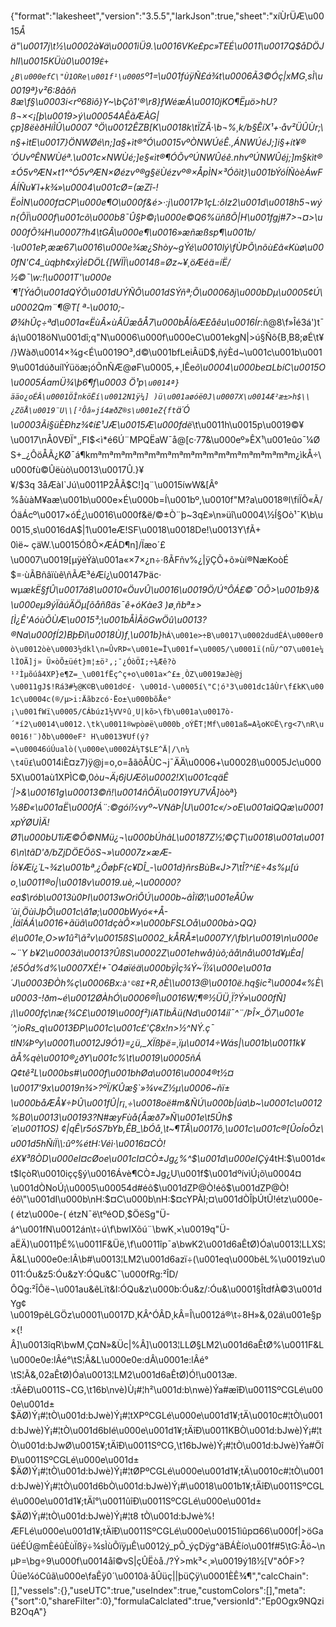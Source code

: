 {"format":"lakesheet","version":"3.5.5","larkJson":true,"sheet":"xíÙrÜÆ\u0015_Åä\"\u0017j\t½\u0002à¥ä\u0001ìÜ9.\u0016VKe£pc»TEÉ\u0011\u0017Q$åDÖJhlI\u0015KÜù0\u0019`È+¿B\u000efC\"Ù1ORe\u001f¹\u0005`º1=\u001fúÿÑ£á¾t\u0006Ã3©Óç|x*MG¸sÌ\u0019ª}v²6:8âôñ 8æ\f§\u0003i<rº68ìô}Y~\bÇõ1'®\r8}fWéæÁ\u0010jKO¶Ëµö>hU?ß¬×<¡[þ\u0019>ý\u00054AÊãÆÀG|çp]8ëèðHíÌÛ\u0007 °Ö\u0012ÊZB[K\u0018k\tÏZÂ·\b¬%¸k/b§ÊíX¹+·åv²ÜÛÙr;\\n§+ìtE\u0017}ÖNWØé\n;]a§+ìt®°Ó\u0015vºÒNWÚéÊ.,ÁNWÚéJ;]i§+ít¥®´ÓUvºÊNWÙéª.\u001c×NWÙé*;]e§«ìt®¶ÓÕvºÚNWÛéê.nhvºÚNWÛéj;]m§kìt®±Ó5vºÆN×t1^°Ó5vºÆN×Øézvº®g§ëÙézvº®×ÅpÌN×³Óõìt}\u001bÝóÍÑòèÁwFÁÍÑu¥´l+k¾»\u0004\u001cØ=(æZî-!ËoÌN\u000f¤CP\u000e¶O\u000f&é>·:j\u0017Þ1çL:ôIz2\u001d\u0018h5¬wýn{ÔÏ\u000f\u001cõ\u000b8¯Û§Þ©¡\u000e©Q6%üñßÕ|H\u001fgj#7>¬¤>\u000fÕ¾H\u0007?h4\tGÂ\u000e¶\u0016»æñæßsp¶­\u001b/·\u001eÞ,ææ67\u0016\u000e¾æ¿Shòy~gÝé\u0010lý\fÙÞÕ\nõù£â«Kùø\u000fN'C4_ùqþh¢xýÌéDÖL{[WÏÏ\u0014ß=Øz~¥¸öÆéä=íË/½©¯\\w:!\u0001T'\u000e´¶¹[ÝáÕ\u001dQÝÕ\u001dUÝÑÕ\u001dSÝñª;Õ\u0006ðj\u000bDµ\u0005¢Ú\u0002Qm¨¶@T[ ª-\u0010;-Ø¾hÛç÷ªd\u001a«ËùÂ×ùÂÜæåÅ7\u000bÅÍõÆ£åêu\u0016Ír_:ñ@8\f»Îé3á')t¯á¡\u0018öN\u001dî;q\"N\u0006\u000f\u000eC\u001ekgN|>ú§Ñô{B¸B8;øÉ\t¥/}Wàð\u0014×¾g<É\u0019O³,d©\u001bfLeiÂüD$,ñýÈd~\u001c\u001b\u0019\u001dúðuílÝüöæ¡óÕnÑÆ@øF\u0005,+¸IÊe*õ\u0004\u000be¤LbíC\u0015O\u0005ÁamÜ¾\\þ6¶f\u0003 Ö¹p`\u0014ª}ääo¿oÉÂ\u0001ÖÎnköËí\u0012N1ÿ¼] )ü\u001aøóë0J\u0007X\u0014Æ²æ±>h$\\¿ZõÅ\u0019¨U\\[²Ôâ»jí4æðZ®s\u001eZ{ft`ä´Ó\u0003Ãi§üÈÐhz¾¢í£¹JÆ\u0015Æ\u000fdë*\t\u0011h\u0015p\u0019©¥\u0017\nÅ0VÐÏ\"¸,FI$<ì*é6Ú¨MPQËaW¯å@[c·77&\u000eº»ÊX¹\u001eûo¯¼ØS+_¿ÔöÅÃ¿KØ¯á¶kmªmªmªmªmªmªmªmªmªmªmªmªmªmªmªmªmªm¿ìkÅ÷\u000fù©­Ûëùò\u0013\u0017Û.}¥¥/$3q 3åÆàI`Jú\u0011P2ÅÃ$C!]q¨\u0015íwW&[Â°%åùàM¥aæ\u001b\u000e×É\u000b=Í\u001bº,\u0010f\"M?a\u0018®l\fiÏÕ«Ã/ÓäÁcº\u0017×óÉ¿\u0016\u000f&ë/©±Ò¨þ~3q£»\n»üî\u0004\\½Í§Oò¹¯K\b\u0015¸s\u0016dA$|1\u001eÆ!SF\u0018\u0018De!\u0013Y\fÃ+0ìë~ çäW.\u0015ÓßÕ×ÆÁD¶n]­/Ïæo´£\u0007\u0019[µÿèÝà\u001a«×7×¿n÷·ßÃFñv%¿|ÿÇÕ+õ»ùí®NæKoòÉ$=·ùÃBñâïùê\\ñÃÆ³éÆí¿\u00147Þäc· wµ*ækË§fÛ\u0017á8\u0010«ÖuvÛ\u0016\u0019Ö/Ú°ÔÁ£©¯OÕ>\u001b9}&\u000eµ9ýÏâúÄÖµ[õåñßäs¯ê+óKàe3 )ø¸ñbª±>[Ì¿Ê'AóùÕÙÆ\u0015³;\u001bÅÌÃöGwÖû\u0013?®Na\u000fÍ2)BþÐi\u0018Ù)f¸\u001b}*`hÁ\u001e>÷B\u0017\u0002dudÉÁ\u000er0ò\u0012òè\u0003½dkl\n=ÛvRÞ«\u001e=Ï\u001f=\u0005/\u0001ï(nÜ/^O7\u001e¼lÌOÃ]j» Ü×òÕ±üét}m¦±ö²,;¯¿ÓòÖI;÷¾Æê?ò¹²Ìµõúâ4XP}e¶Z=_\u001fËç^ç+o\u001a×^£±¸ÒZ\u0019æJè@j\u0011gJ$!Rá3#½@K©B\u001d©£· \u001d-\u0005í\"C¦ó³3\u001dc1âÙr\f£kK\u001c\u0004c(®/µ>i:Äãbzcó·Ëo±\u000bõÅe°¡\u001fWï\u0005/CÁbúz1½VVºû¸U|kõ>\fb\u001a\u0017ò­´*í2\u0014\u0012.\tk\u0011®wpòøë\u000b¸oÝËT¦Mf\u001aß=A¾oK©Ë\rg<7\nR\u0016!¨)ðb\u000eF² H\u0013¥Uf(ý?=\u00046úÚualò(\u000e\u0002Á¼T$LE^Ä|/\n¼ \t4Ü£`\u0014iÈ¤z7)ÿ@j=o,o=åãõÅÙC¬j¯ÄÄ\u0006+\u0002ß\u0005Jc\u0005X\u001aù1XPÌC©,0*òu¬Ä¡6jUÆõ\u0002!X\u001cqäÊ´|>&\u00161g\u00013©ñ!\u0014ñÔÄ\u0019YU7VÅ]ò*òª}½*8Ð«\u001aË\u000fÁ¨:©góí½vyº_~VNâÞ|U_\u001c«/>oE\u001aìQQæ\u0001xpÝØUÌÄ!Ø1\u000bU1îÆ©Ô©NMü¿¬\u000bÚhâL\u00187Z½¦©ÇT\u0018\u001a\u0016\n\tã­D'ð/bZjDÖEÖõS¬»\u0007z×æÆ­Íõ¥Æí¿´L¬¾z\u001bª¸¿ÔøþF{c¥DÎ_-\u001d}ñrsBùB«J>7\tÎ?^í£÷4s%µ[úo¸\u0011®o|\u0018v\u0019.uè,~\u00000?ea$\rób\u0013ù0ÞI\u0013wOrìÔÚ\u000b~âÌïØ¦\u001eÂÛw´ùi¸ÖùìJþÕ\u001c\\â­1ø;\u000bWyó«+Å-¸ÍäîÁÁ\u0016+ãüâ\u001dçàÕ×»\u000bFSLOå\u000bà>QQ}é\u001e¸O>w1û²\\ã²v\u0015ßS\u0002_kÅRÅ±\u0007Y/\fb\r\u0019\n\u000e~¨Y b¥2\u0003ã\u0013?ÛßS\u0002Z\u001ehwå)ùõ­;ãå\nå\u001d¥µÈa|¦é5Ód%d%\u0007XÉ!+¯O4øïéä\u000bÿÌç¾Ý~´Ï¼\u000e\u001a´J\u0003ÐÒh%ç\u0006Bx:`à'©8I`+R,ðÈ\\\u0013@\u0010ë.hq§ic²\u0004«%È\u0003-!ðm~é\u0012ØÀhÓ\u0006®Î\u0016W¦¶®½ÜÜ¸Ï?Ý­»\u000fÑ]¡\\\u000fç\næ{¾C£\u0019\u000f²)íATIbÃü(Nd\u0014iî­¯^¨/ÞÎ×_Ö7\u001e´^,ìoRs_q\u0013ÐP\u001c\u001c£'Ç8x!n>½^NÝ.ç¯ tlN¼Þºy\u0001\u0012J9Ó1}=¿ü,_XÏßþë=¸ïµ\u0014÷Wás|\u001b\u0011k¥ ãÅ%qè\u0010®¿ðY\u001c%\t\u0019\u0005ñÁQ¢tê²L\u000bs#\u000f\u001bhØa\u0016\u0004®t½¤\u0017'9x\u0019n¾>?ºÏ/KÛæ§`»¾v«Z½µ\u0006~ñï±\u000båÆÅ¥÷ÞÛ\u001fÛ|r¡¸÷\u0018oë#m&ÑÚ\u000b|úa\b~\u0001c\u0012%B0\u0013\u00193?N#æyFùå{Åæð7»Ñ\u001e\t5Ûh$´e\u0011OS) ¢|qÊ\r5óS7bYb,ÊB_\bÓå¸\t~¶TÂ\u0017ô¸\u001c\u001c®[ÛoÍoÕz\u001d5hÑíÏ\\:û­º%étH:Véì·\u0016¤CÒ!éX¥³ßÒD\u000eI¤cØoe\u001cI¤CÒ±Jg¿%^$\u001d\u000eIÇ*ý4tH:$\u001d«t$IçòR\u0010içç§ý\u0016Ávè¶CÒ±Jg¿U\u001f$\u001dºívìÚ¡õ\u0004¤\u001dÒNoÚ¡\u0005\u00054d#éô$\u001dZP@Ò!éô$\u001dZP@Ò!éô\"\u001dI\u000b\nH:$¤C\u000b\nH:$¤cYPÀI;¤\u001dÒÎþÚtÛ!étz\u000e-( étz\u000e-( étzN¯ë\tºéOD¸$ÖëSg\"Ü-á^\u001fN\u0012án\t÷ú\f\bwIXõú¨\bwK¸×\u0019q\"Ü-aËÄ)\u0011þÉ%\u0011F&Üë,\f\u0011îp¯a\bwK2\u001d6aÊtØ)Óa\u0013¦LLXS¦Ã&L\u000e0e:lÂ\b#\u0013¦LM2\u001d6azï÷(\u001eq\u000bêL%\u0019z\u0011:Óu&z5:Óu&zY:ÓQu&C¯\u000fRg:²ÎD/ÔQg:²ÎÔë¬\u001au&êLït&I:ÓQu&z\u000b:Óu&z/:Óu&\u0001§ÎtdfÀ©3\u001dYg¢\u0019pêLGÖz\u0001\u0017D¸KÂ^ÓÂD¸kÂ=Î\u0012á®\t÷8H»&,02á\u001e§p×{!Â]\u0013îqR\bwM¸Ç¤N»&Üc|%Â]\u0013¦LLØ§LM2\u001d6aÊtØ%\u0011F&L\u000e0e:lÂé°\tS¦Ã&L\u000e0e:dÂ\u0001e:lÂé°\tS¦Ã&,02aÊtØ)Óa\u0013¦LM2\u001d6aÊtØ)Ó!\u0013æ.:tÄêÐ\u0011S¬CG,\t16b\nvè)Ù¡#¦h²\u001d:b\nwè)Ýa#æîÐ\u0011SºCGLé\u000e\u001d±$ÄØ)Ý¡#¦tÒ\u001d:bJwè)Ý¡#¦tXPºCGLé\u000e\u001d1¥;tÄ\u0010c#¦tÒ\u001d:bJwè)Ý¡#¦tÒ\u001d6bIé\u000e\u001d1¥;tÄîÐ\u0011KBÒ\u001d:bJwè)Ý¡#¦tÒ\u001d:bJwØ\u0015¥;tÄîÐ\u0011SºCG,\t16bJwè)Ý¡#¦tÒ\u001d:bJwè)Ýa#ÖîÐ\u0011SºCGLé\u000e\u001d±$ÄØ)Ý¡#¦tÒ\u001d:bJwè)Ý¡#¦tØPºCGLé\u000e\u001d1¥;tÄ\u0010c#¦tÒ\u001d:bJwè)Ý¡#¦tÒ\u001d6bÒ\u001d:bJwè)Ý¡#\u0018\u001b1¥;tÄîÐ\u0011SºCGLé\u000e\u001d1¥;tÄî°\u0011ûîÐ\u0011SºCGLé\u000e\u001d±$ÄØ)Ý¡#¦tÒ\u001d:bJwè)Ý¡#¦t8 tÒ\u001d:bJwè%!ÆFLé\u000e\u001d1¥;tÄîÐ\u0011SºCGLé\u000e\u00151ìûp¤66\u000f|>öGaüéÉÚ@mÈéûÈùÏßÿ÷¾sÌùÕïÿµÊ\u0012ý_pÕ_ýçDÿg^äBÁÈío\u001f#5\tG:Åö~\nµÞ=\bg÷9\u000f\u0014åî©v­S|çÛËòå./?Ý>mk³<¸»\u0019ý1ß½[V\"ðÓF>?Ûüe¼óCûã\u000e\faÊÿ0´\u0010â·åÛüç||þüÇÿ\u0001ÈÊ¾¶","calcChain":[],"vessels":{},"useUTC":true,"useIndex":true,"customColors":[],"meta":{"sort":0,"shareFilter":0},"formulaCalclated":true,"versionId":"Ep0Ogx9NQziB2OqA"}